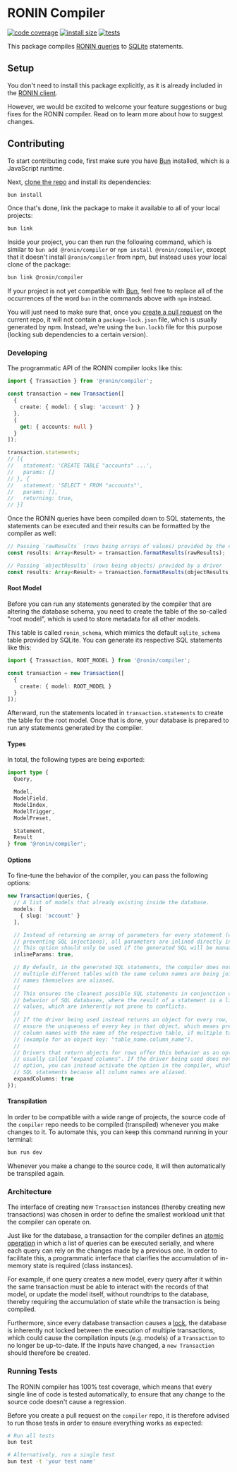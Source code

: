 # RONIN Compiler

[![code coverage](https://img.shields.io/codecov/c/github/ronin-co/compiler)](https://codecov.io/github/ronin-co/compiler)
[![install size](https://packagephobia.com/badge?p=@ronin/compiler)](https://packagephobia.com/result?p=@ronin/compiler)
[![tests](https://img.shields.io/github/actions/workflow/status/ronin-co/compiler/validate.yml?label=tests)](https://github.com/ronin-co/compiler/actions/workflows/validate.yml)

This package compiles [RONIN queries](https://ronin.co/docs/queries) to [SQLite](https://www.sqlite.org) statements.

## Setup

You don't need to install this package explicitly, as it is already included in the [RONIN client](https://github.com/ronin-co/client).

However, we would be excited to welcome your feature suggestions or bug fixes for the RONIN compiler. Read on to learn more about how to suggest changes.

## Contributing

To start contributing code, first make sure you have [Bun](https://bun.sh) installed, which is a JavaScript runtime.

Next, [clone the repo](https://docs.github.com/en/repositories/creating-and-managing-repositories/cloning-a-repository) and install its dependencies:

```bash
bun install
```

Once that's done, link the package to make it available to all of your local projects:

```bash
bun link
```

Inside your project, you can then run the following command, which is similar to `bun add @ronin/compiler` or `npm install @ronin/compiler`, except that it doesn't install `@ronin/compiler` from npm, but instead uses your local clone of the package:

```bash
bun link @ronin/compiler
```

If your project is not yet compatible with [Bun](https://bun.sh), feel free to replace all of the occurrences of the word `bun` in the commands above with `npm` instead.

You will just need to make sure that, once you [create a pull request](https://docs.github.com/en/pull-requests/collaborating-with-pull-requests/proposing-changes-to-your-work-with-pull-requests/creating-a-pull-request#creating-the-pull-request) on the current repo, it will not contain a `package-lock.json` file, which is usually generated by npm. Instead, we're using the `bun.lockb` file for this purpose (locking sub dependencies to a certain version).

### Developing

The programmatic API of the RONIN compiler looks like this:

```typescript
import { Transaction } from '@ronin/compiler';

const transaction = new Transaction([
  {
    create: { model: { slug: 'account' } }
  },
  {
    get: { accounts: null }
  }
]);

transaction.statements;
// [{
//   statement: 'CREATE TABLE "accounts" ...',
//   params: []
// }, {
//   statement: 'SELECT * FROM "accounts"',
//   params: [],
//   returning: true,
// }]
```

Once the RONIN queries have been compiled down to SQL statements, the statements can be
executed and their results can be formatted by the compiler as well:

```typescript
// Passing `rawResults` (rows being arrays of values) provided by the database (ideal)
const results: Array<Result> = transaction.formatResults(rawResults);

// Passing `objectResults` (rows being objects) provided by a driver
const results: Array<Result> = transaction.formatResults(objectResults, false);
```

#### Root Model

Before you can run any statements generated by the compiler that are altering the database schema, you need to create the table of the so-called "root model", which is used to store metadata for all other models.

This table is called `ronin_schema`, which mimics the default `sqlite_schema` table provided by SQLite. You can generate its respective SQL statements like this:

```typescript
import { Transaction, ROOT_MODEL } from '@ronin/compiler';

const transaction = new Transaction([
  {
    create: { model: ROOT_MODEL }
  }
]);
```

Afterward, run the statements located in `transaction.statements` to create the table for the root model. Once that is done, your database is prepared to run any statements generated by the compiler.

#### Types

In total, the following types are being exported:

```typescript
import type {
  Query,

  Model,
  ModelField,
  ModelIndex,
  ModelTrigger,
  ModelPreset,

  Statement,
  Result
} from '@ronin/compiler';
```

#### Options

To fine-tune the behavior of the compiler, you can pass the following options:

```typescript
new Transaction(queries, {
  // A list of models that already existing inside the database.
  models: [
    { slug: 'account' }
  ],

  // Instead of returning an array of parameters for every statement (which allows for
  // preventing SQL injections), all parameters are inlined directly into the SQL strings.
  // This option should only be used if the generated SQL will be manually verified.
  inlineParams: true,

  // By default, in the generated SQL statements, the compiler does not alias columns if
  // multiple different tables with the same column names are being joined. Only the table
  // names themselves are aliased.
  //
  // This ensures the cleanest possible SQL statements in conjunction with the default
  // behavior of SQL databases, where the result of a statement is a list (array) of
  // values, which are inherently not prone to conflicts.
  //
  // If the driver being used instead returns an object for every row, the driver must
  // ensure the uniqueness of every key in that object, which means prefixing duplicated
  // column names with the name of the respective table, if multiple tables are joined
  // (example for an object key: "table_name.column_name").
  //
  // Drivers that return objects for rows offer this behavior as an option that is
  // usually called "expand columns". If the driver being used does not offer such an
  // option, you can instead activate the option in the compiler, which results in longer
  // SQL statements because all column names are aliased.
  expandColumns: true
});
```

#### Transpilation

In order to be compatible with a wide range of projects, the source code of the `compiler` repo needs to be compiled (transpiled) whenever you make changes to it. To automate this, you can keep this command running in your terminal:

```bash
bun run dev
```

Whenever you make a change to the source code, it will then automatically be transpiled again.

### Architecture

The interface of creating new `Transaction` instances (thereby creating new transactions) was chosen in order to define the smallest workload unit that the compiler can operate on.

Just like for the database, a transaction for the compiler defines an [atomic operation](https://www.sqlite.org/lang_transaction.html) in which a list of queries can be executed serially, and where each query can rely on the changes made by a previous one. In order to facilitate this, a programmatic interface that clarifies the accumulation of in-memory state is required (class instances).

For example, if one query creates a new model, every query after it within the same transaction must be able to interact with the records of that model, or update the model itself, without roundtrips to the database, thereby requiring the accumulation of state while the transaction is being compiled.

Furthermore, since every database transaction causes a [lock](https://www.sqlite.org/lockingv3.html), the database is inherently not locked between the execution of multiple transactions, which could cause the compilation inputs (e.g. models) of a `Transaction` to no longer be up-to-date. If the inputs have changed, a `new Transaction` should therefore be created.

### Running Tests

The RONIN compiler has 100% test coverage, which means that every single line of code is tested automatically, to ensure that any change to the source code doesn't cause a regression.

Before you create a pull request on the `compiler` repo, it is therefore advised to run those tests in order to ensure everything works as expected:

```bash
# Run all tests
bun test

# Alternatively, run a single test
bun test -t 'your test name'
```
